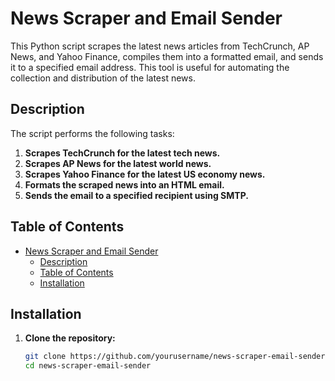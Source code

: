 # News Scraper and Email Sender

This Python script scrapes the latest news articles from TechCrunch, AP News, and Yahoo Finance, compiles them into a formatted email, and sends it to a specified email address. This tool is useful for automating the collection and distribution of the latest news.

## Description

The script performs the following tasks:

1. **Scrapes TechCrunch for the latest tech news.**
2. **Scrapes AP News for the latest world news.**
3. **Scrapes Yahoo Finance for the latest US economy news.**
4. **Formats the scraped news into an HTML email.**
5. **Sends the email to a specified recipient using SMTP.**

## Table of Contents

- [News Scraper and Email Sender](#news-scraper-and-email-sender)
  - [Description](#description)
  - [Table of Contents](#table-of-contents)
  - [Installation](#installation)

## Installation

1. **Clone the repository:**
   ```sh
   git clone https://github.com/yourusername/news-scraper-email-sender.git
   cd news-scraper-email-sender
   ```
